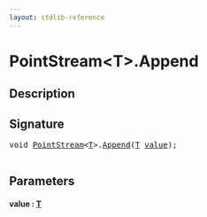 ```yaml
---
layout: stdlib-reference
---
```


# PointStream\<T\>\.Append

## Description





## Signature 

<pre>
<span class="code_keyword">void</span> <a href="../types/pointstream-05/index" class="code_type">PointStream</a>&lt;<a href="../types/pointstream-05/index#typeparam-T" class="code_type">T</a>&gt;.<a href="append-0">Append</a>(<a href="../types/pointstream-05/index#typeparam-T" class="code_type">T</a> <a href="append-0#decl-value" class="code_param">value</a>);

</pre>

## Parameters

####  <a id="decl-value"></a>value  : [T](../types/pointstream-05/index#typeparam-T)


